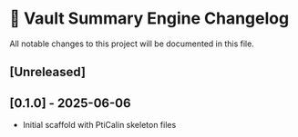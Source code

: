 # 📖 Vault Summary Engine Changelog

All notable changes to this project will be documented in this file.

## [Unreleased]

## [0.1.0] - 2025-06-06

- Initial scaffold with PtiCalin skeleton files
